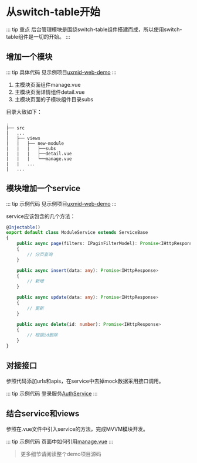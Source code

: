 # 从switch-table开始

::: tip 重点
后台管理模块是围绕switch-table组件搭建而成，所以使用switch-table组件是一切的开始。
:::

## 增加一个模块

::: tip 具体代码
见示例项目[uxmid-web-demo](https://gitee.com/yufan_zhao/uxmid-web-demo/tree/develop/src/views/demo/switch-table)
:::

1. 主模块页面组件manage.vue
2. 主模块页面详情组件detail.vue
3. 主模块页面的子模块组件目录subs

目录大致如下：
```
.
├── src
|   ...
│   ├── views
|   |   ├── new-module
|   |   |   ├──subs
|   |   |   ├──detail.vue
|   |   |   └──manage.vue
|   |   ...
|   ...
```

## 模块增加一个service

::: tip 示例代码
见示例项目[uxmid-web-demo](https://gitee.com/yufan_zhao/uxmid-web-demo/tree/develop/src/services/demo)
:::

service应该包含的几个方法：
``` typescript
@Injectable()
export default class ModuleService extends ServiceBase
{
    public async page(filters: IPaginFilterModel): Promise<IHttpResponse>
    {
        // 分页查询
    }

    public async insert(data: any): Promise<IHttpResponse>
    {
        // 新增
    }

    public async update(data: any): Promise<IHttpResponse>
    {
        // 更新
    }

    public async delete(id: number): Promise<IHttpResponse>
    {
        // 根据id删除
    }
}
```

## 对接接口

参照代码添加urls和apis，在service中去掉mock数据采用接口调用。

::: tip 示例代码
登录服务[AuthService](https://gitee.com/yufan_zhao/uxmid-web-demo/blob/develop/src/services/application/auth-service.ts)
:::

## 结合service和views

参照在.vue文件中引入service的方法，完成MVVM模块开发。

::: tip 示例代码
页面中如何引用[manage.vue](https://gitee.com/yufan_zhao/uxmid-web-demo/blob/develop/src/views/demo/switch-table/manage.vue)
:::

> 更多细节请阅读整个demo项目源码